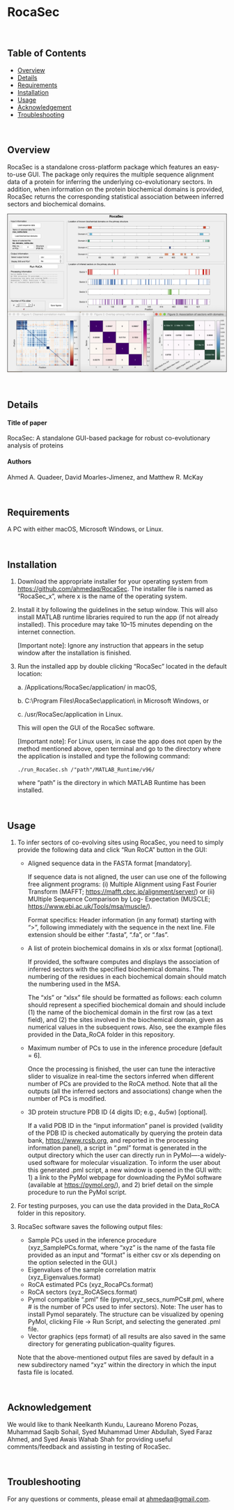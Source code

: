 # RocaSec

&nbsp;
## Table of Contents
*  [Overview](#overview)
*  [Details](#details)
*  [Requirements](#requirements)
*  [Installation](#installation)
*  [Usage](#usage)
*  [Acknowledgement](#acknowledgement)
*  [Troubleshooting](#troubleshooting)

&nbsp;
## Overview
RocaSec is a standalone cross-platform package which features an easy-to-use GUI. The package only requires the multiple sequence alignment data of a protein for inferring the underlying co-evolutionary sectors. In addition, when information on the protein biochemical domains is provided, RocaSec returns the corresponding statistical association between inferred sectors and biochemical domains.

![alt text][RocaSecGUI]

[RocaSecGUI]: https://github.com/ahmedaq/RocaSec/blob/master/fig_ns34a_v2.png "RocaSec GUI"

&nbsp;
## Details
#### Title of paper
RocaSec: A standalone GUI-based package for robust co-evolutionary analysis of proteins
#### Authors
Ahmed A. Quadeer, David Moarles-Jimenez, and Matthew R. McKay

&nbsp;
## Requirements
A PC with either macOS, Microsoft Windows, or Linux.

&nbsp;
## Installation

1.  Download the appropriate installer for your operating system from
https://github.com/ahmedaq/RocaSec. The installer file is named as “RocaSec_x”, where x is the name of the operating system.

2.  Install it by following the guidelines in the setup window. This will also install MATLAB runtime libraries required to run the app (if not already installed). This procedure may take 10–15 minutes depending on the internet connection.

    [Important note]: Ignore any instruction that appears in the setup window after the installation is finished.

3.	Run the installed app by double clicking “RocaSec” located in the default location: 

    a.	/Applications/RocaSec/application/ in macOS, 

    b.	C:\Program Files\RocaSec\application\ in Microsoft Windows, or

    c.	/usr/RocaSec/application in Linux. 

    This will open the GUI of the RocaSec software.

    [Important note]: For Linux users, in case the app does not open by the method mentioned above, open terminal and go to the directory where the application is installed and type the following command: 
      ```
      ./run_RocaSec.sh /"path"/MATLAB_Runtime/v96/
      ```
      where “path” is the directory in which MATLAB Runtime has been installed. 

&nbsp;
## Usage

1.	To infer sectors of co-evolving sites using RocaSec, you need to simply provide the following data and click “Run RoCA” button in the GUI:
      * Aligned sequence data in the FASTA format [mandatory].
      
        If sequence data is not aligned, the user can use one of the following free alignment programs: (i) Multiple Alignment using Fast Fourier Transform (MAFFT; https://mafft.cbrc.jp/alignment/server/) or (ii) MUltiple Sequence Comparison by Log- Expectation (MUSCLE; https://www.ebi.ac.uk/Tools/msa/muscle/).
        
        Format specifics: Header information (in any format) starting with “>”, following immediately with the sequence in the next line. File extension should be either “.fasta”, “.fa”, or “.fas”.

      * A list of protein biochemical domains in xls or xlsx format [optional]. 
        
        If provided, the software computes and displays the association of inferred sectors with the specified biochemical domains. The numbering of the residues in each biochemical domain should match the numbering used in the MSA.
        
        The “xls” or “xlsx” file should be formatted as follows: each column should represent a specified biochemical domain and should include (1) the name of the biochemical domain in the first row (as a text field), and (2) the sites involved in the biochemical domain, given as numerical values in the subsequent rows. Also, see the example files provided in the Data_RoCA folder in this repository. 

        
      * Maximum number of PCs to use in the inference procedure [default = 6]. 
      
        Once the processing is finished, the user can tune the interactive slider to visualize in real-time the sectors inferred when different number of PCs are provided to the RoCA method. Note that all the outputs (all the inferred sectors and associations) change when the number of PCs is modified.
        
      * 3D protein structure PDB ID (4 digits ID; e.g., 4u5w) [optional]. 
        
        If a valid PDB ID in the “input information” panel is provided (validity of the PDB ID is checked automatically by querying the protein data bank,  https://www.rcsb.org, and reported in the processing information panel), a script in “.pml” format is generated in the output directory which the user can directly run in PyMol—-a widely-used software for molecular visualization. To inform the user about this generated .pml script, a new window is opened in the GUI with: 1) a link to the PyMol webpage for downloading the PyMol software (available at https://pymol.org/), and 2) brief detail on the simple procedure to run the PyMol script.

2.	For testing purposes, you can use the data provided in the Data_RoCA folder in this repository. 

3.	RocaSec software saves the following output files:
      * Sample PCs used in the inference procedure (xyz_SamplePCs.format, where “xyz” is the name of the fasta file provided as an input and “format” is either csv or xls depending on the option selected in the GUI.)
      * Eigenvalues of the sample correlation matrix (xyz_Eigenvalues.format)
      * RoCA estimated PCs (xyz_RocaPCs.format)
      * RoCA sectors (xyz_RoCASecs.format)
      * Pymol compatible “.pml” file (pymol_xyz_secs_numPCs#.pml, where # is the number of PCs used to infer sectors). Note: The user has to install Pymol separately. The structure can be visualized by opening PyMol, clicking File -> Run Script, and selecting the generated .pml file. 
      * Vector graphics (eps format) of all results are also saved in the same directory for generating publication-quality figures.

    Note that the above-mentioned output files are saved by default in a new subdirectory named “xyz” within the directory in which the input fasta file is located.

&nbsp;
## Acknowledgement

We would like to thank Neelkanth Kundu, Laureano Moreno Pozas, Muhammad Saqib Sohail, Syed Muhammad Umer Abdullah, Syed Faraz Ahmed, and Syed Awais Wahab Shah for providing useful comments/feedback and assisting in testing of RocaSec. 

&nbsp;
## Troubleshooting
For any questions or comments, please email at ahmedaq@gmail.com. 

